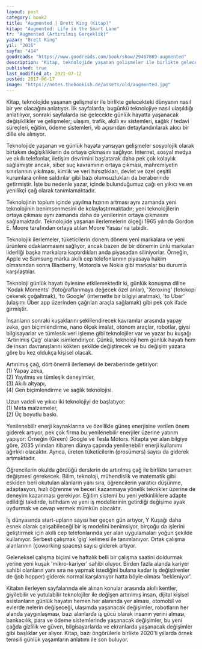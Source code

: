 ```yaml
---
layout: post  
category: book2  
title: "Augmented | Brett King (Kitap)"  
kitap: "Augmented: Life in the Smart Lane"  
tr: "Augmented (Artırılmış Gerçeklik)"  
yazar: "Brett King"  
yil: "2016"  
sayfa: "414"  
goodreads: "https://www.goodreads.com/book/show/29467089-augmented"
description: "Kitap, teknolojide yaşanan gelişmeler ile birlikte gelecekteki dünyanın nasıl bir yer olacağını anlatıyor"
published: true
last_modified_at: 2021-07-12
posted: 2017-06-17
image: "https://notes.thebookish.de/assets/old/augmented.jpg"
---
```


Kitap, teknolojide yaşanan gelişmeler ile birlikte gelecekteki dünyanın nasıl bir yer olacağını anlatıyor. İlk sayfalarda, bugünkü teknolojiye nasıl ulaşıldığı anlatılıyor, sonraki sayfalarda ise gelecekte günlük hayatta yaşanacak değişiklikler ve gelişmeler; ulaşım, trafik, akıllı ev sistemleri, sağlık / tedavi süreçleri, eğitim, ödeme sistemleri, vb açısından detaylandırılarak akıcı bir dille ele alınıyor.  
  
Teknolojide yaşanan ve günlük hayata yansıyan gelişmeler sosyolojik olarak birtakım değişikliklerin de ortaya çıkmasını sağlıyor. İnternet, sosyal medya ve akıllı telefonlar, iletişim devrimini başlatarak daha pek çok kolaylık sağlamıştır ancak, siber suç kavramının ortaya çıkması, mahremiyetin sınırlarının yıkılması, kimlik ve veri hırsızlıkları, devlet ve özel çeşitli kurumlara online saldırılar gibi bazı olumsuzlukları da beraberinde getirmiştir. İşte bu nedenle yazar, içinde bulunduğumuz çağı en yıkıcı ve en yenilikçi çağ olarak tanımlamaktadır.  
  
Teknolojinin toplum içinde yayılma hızının artması aynı zamanda yeni teknolojinin benimsenmesini de kolaylaştırmaktadır; yeni teknolojilerin ortaya çıkması aynı zamanda daha da yenilerinin ortaya çıkmasını sağlamaktadır. Teknolojide yaşanan ilerlemelerin ölçeği 1965 yılında Gordon E. Moore tarafından ortaya atılan Moore Yasası'na tabidir.  
  
Teknolojik ilerlemeler, tüketicilerin dönem dönem yeni markalara ve yeni ürünlere odaklanmasını sağlıyor, ancak bazen de bir dönemin ünlü markaları liderliği başka markalara kaptırdıkları anda piyasadan siliniyorlar. Örneğin, Apple ve Samsung marka akıllı cep telefonlarının piyasaya hakim olmasından sonra Blacberry, Motorola ve Nokia gibi markalar bu durumla karşılaştılar.  
  
Teknoloji günlük hayatı öylesine etkilemektedir ki, günlük konuşma diline 'Kodak Moments' (fotoğraflanmaya değecek özel anlar), 'Xeroxing' (fotokopi çekerek çoğaltmak), 'to Google' (internette bir bilgiyi aratmak), 'to Uber' (ulaşımı Über app üzerinden çağrılan araçla sağlamak) gibi pek çok ifade girmiştir.  
  
İnsanların sonraki kuşaklarını şekillendirecek kavramlar arasında yapay zeka, gen biçimlendirme, nano ölçek imalat, otonom araçlar, robotlar, giysi bilgisayarlar ve tümlesik veri işleme gibi teknolojiler var ve yazar bu kuşağı 'Artırılmış Çağ' olarak isimlendiriyor. Çünkü, teknoloji hem günlük hayatı hem de insan davranışlarını kökten şekilde değiştirecek ve bu değişim yazara göre bu kez oldukça kişisel olacak.  
  
Artırılmış çağ, dört önemli ilerlemeyi de beraberinde getiriyor:  
(1) Yapay zeka,  
(2) Yayılmış ve tümleşik deneyimler,  
(3) Akıllı altyapı,  
(4) Gen biçimlendirme ve sağlık teknolojisi.  
  
Uzun vadeli ve yıkıcı iki teknolojiyi de başlatıyor:  
(1) Meta malzemeler,  
(2) Üç boyutlu baskı.  
  
Yenilenebilir enerji kaynaklarına ve özellikle güneş enerjisine verilen önem giderek artıyor, pek çok firma bu yenilenebilir enerjiler üzerine yatırım yapıyor: Örneğin (Green) Google ve Tesla Motors. Kitapta yer alan bilgiye göre, 2035 yılından itibaren dünya çapında yenilenebilir enerji kullanımı ağırlıklı olacaktır. Ayrıca, üreten tüketicilerin (prosümers) sayısı da giderek artmaktadır.  
  
Öğrencilerin okulda gördüğü derslerin de artırılmış çağ ile birlikte tamamen değişmesi gerekecek. Bilim, teknoloji, mühendislik ve matematik gibi eskiden beri okutulan alanların yanı sıra, öğrencilerin yaratıcı düşünme, adaptasyon, hızlı öğrenme ve beceri kazanmaya yönelik teknikler üzerine de deneyim kazanması gerekiyor. Eğitim sistemi bu yeni yetkinliklere adapte edildiği takdirde, istihdam ve yeni iş modellerinin getirdiği değişime ayak uydurmak ve cevap vermek mümkün olacaktır.  
  
İş dünyasında start-upların sayısı her geçen gün artıyor, Y Kuşağı daha esnek olarak çalışabileceği bir iş modelini benimsiyor, birçoğu da işlerini geliştirmek için akıllı cep telefonlarında yer alan uygulamaları yoğun şekilde kullanıyor. Serbest çalışmak 'gig' kelimesi ile tanımlanıyor. Ortak çalışma alanlarının (çoworking spaces) sayısı giderek artıyor.  
  
Geleneksel çalışma biçimi ve haftalık belli bir çalışma saatini doldurmak yerine yeni kuşak 'mikro-kariyer' sahibi oluyor. Birden fazla alanda kariyer sahibi olanların yanı sıra ne yapmak istediğini bulana kadar iş değiştirenler de (job hopper) giderek normal karşılanıyor hatta böyle olması 'bekleniyor'.  
  
Kitabın ilerleyen sayfalarında ele alınan konular arasında akıllı kentler, giyilebilir ve yutulabilir teknolojiler ile değişen artırılmış insan, dijital kişisel asistanların günlük hayatın hemen her alanında yer alması, otomobil ve evlerde nelerin değişeceği, ulaşımda yaşanacak değişimler, robotların her alanda yaygınlaşması, bazı alanlarda iş gücü olarak insanın yerini alması, bankacılık, para ve ödeme sistemlerinde yaşanacak değişimler, bu yeni çağda gizlilik ve güven, bilgisayarlarda ve ekranlarda yaşanacak değişimler gibi başlıklar yer alıyor. Kitap, bazı öngörülerle birlikte 2020'li yıllarda örnek temsili günlük yaşamların anlatımı ile son buluyor.  
  